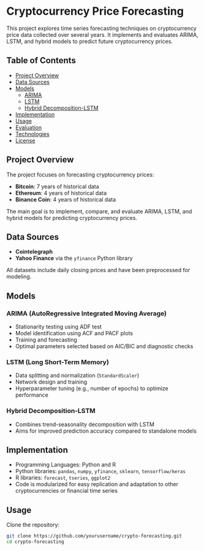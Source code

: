 # Cryptocurrency Price Forecasting

This project explores time series forecasting techniques on cryptocurrency price data collected over several years. It implements and evaluates ARIMA, LSTM, and hybrid models to predict future cryptocurrency prices.

## Table of Contents
- [Project Overview](#project-overview)
- [Data Sources](#data-sources)
- [Models](#models)
  - [ARIMA](#arima)
  - [LSTM](#lstm)
  - [Hybrid Decomposition-LSTM](#hybrid-decomposition-lstm)
- [Implementation](#implementation)
- [Usage](#usage)
- [Evaluation](#evaluation)
- [Technologies](#technologies)
- [License](#license)

## Project Overview
The project focuses on forecasting cryptocurrency prices:

- **Bitcoin**: 7 years of historical data  
- **Ethereum**: 4 years of historical data  
- **Binance Coin**: 4 years of historical data  

The main goal is to implement, compare, and evaluate ARIMA, LSTM, and hybrid models for predicting cryptocurrency prices.

## Data Sources
- **Cointelegraph**  
- **Yahoo Finance** via the `yfinance` Python library  

All datasets include daily closing prices and have been preprocessed for modeling.

## Models

### ARIMA (AutoRegressive Integrated Moving Average)
- Stationarity testing using ADF test  
- Model identification using ACF and PACF plots  
- Training and forecasting  
- Optimal parameters selected based on AIC/BIC and diagnostic checks  

### LSTM (Long Short-Term Memory)
- Data splitting and normalization (`StandardScaler`)  
- Network design and training  
- Hyperparameter tuning (e.g., number of epochs) to optimize performance  

### Hybrid Decomposition-LSTM
- Combines trend-seasonality decomposition with LSTM  
- Aims for improved prediction accuracy compared to standalone models  

## Implementation
- Programming Languages: Python and R  
- Python libraries: `pandas`, `numpy`, `yfinance`, `sklearn`, `tensorflow/keras`  
- R libraries: `forecast`, `tseries`, `ggplot2`  
- Code is modularized for easy replication and adaptation to other cryptocurrencies or financial time series  

## Usage
Clone the repository:
```bash
git clone https://github.com/yourusername/crypto-forecasting.git
cd crypto-forecasting
